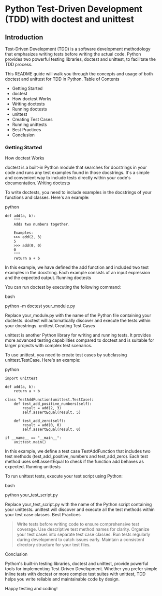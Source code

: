 #                                          Python Test-Driven Development (TDD) with doctest and unittest

##                                                           Introduction

Test-Driven Development (TDD) is a software development methodology that emphasizes writing tests before writing the actual code. Python provides two powerful testing libraries, doctest and unittest, to facilitate the TDD process.

This README guide will walk you through the concepts and usage of both doctest and unittest for TDD in Python.
Table of Contents

*    Getting Started
*    doctest
*    How doctest Works
*    Writing doctests
*    Running doctests
*    unittest
*    Creating Test Cases
*    Running unittests
*    Best Practices
*    Conclusion

###                                                    Getting Started


How doctest Works

doctest is a built-in Python module that searches for docstrings in your code and runs any test examples found in those docstrings. It's a simple and convenient way to include tests directly within your code's documentation.
Writing doctests

To write doctests, you need to include examples in the docstrings of your functions and classes. Here's an example:

python

```
def add(a, b):
    """
    Adds two numbers together.

    Examples:
    >>> add(2, 3)
    5
    >>> add(0, 0)
    0
    """
    return a + b
```


In this example, we have defined the add function and included two test examples in the docstring. Each example consists of an input expression and the expected output.
Running doctests

You can run doctest by executing the following command:

bash

python -m doctest your_module.py

Replace your_module.py with the name of the Python file containing your doctests. doctest will automatically discover and execute the tests within your docstrings.
unittest
Creating Test Cases

unittest is another Python library for writing and running tests. It provides more advanced testing capabilities compared to doctest and is suitable for larger projects with complex test scenarios.

To use unittest, you need to create test cases by subclassing unittest.TestCase. Here's an example:

python
```
import unittest

def add(a, b):
    return a + b

class TestAddFunction(unittest.TestCase):
    def test_add_positive_numbers(self):
        result = add(2, 3)
        self.assertEqual(result, 5)

    def test_add_zero(self):
        result = add(0, 0)
        self.assertEqual(result, 0)

if __name__ == "__main__":
    unittest.main()
```
In this example, we define a test case TestAddFunction that includes two test methods (test_add_positive_numbers and test_add_zero). Each test method uses self.assertEqual to check if the function add behaves as expected.
Running unittests

To run unittest tests, execute your test script using Python:

bash

python your_test_script.py

Replace your_test_script.py with the name of the Python script containing your unittests. unittest will discover and execute all the test methods within your test case classes.
Best Practices

>    Write tests before writing code to ensure comprehensive test coverage.
>    Use descriptive test method names for clarity.
>    Organize your test cases into separate test case classes.
>    Run tests regularly during development to catch issues early.
>    Maintain a consistent directory structure for your test files.

Conclusion

Python's built-in testing libraries, doctest and unittest, provide powerful tools for implementing Test-Driven Development. Whether you prefer simple inline tests with doctest or more complex test suites with unittest, TDD helps you write reliable and maintainable code by design.

Happy testing and coding!